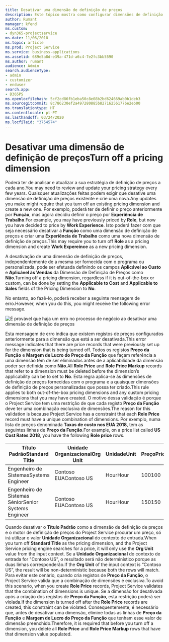 ```yaml
---
title: Desativar uma dimensão de definição de preços
description: Este tópico mostra como configurar dimensões de definição de preços na solução do Project Service.
author: Rumant
manager: kfend
ms.custom:
- dyn365-projectservice
ms.date: 11/06/2018
ms.topic: article
ms.prod: Project Service
ms.service: business-applications
ms.assetid: 689e5a8d-e39a-471d-a6c4-7e2fc3bb5590
ms.author: rumant
audience: Admin
search.audienceType:
- admin
- customizer
- enduser
search.app:
- D365PS
ms.openlocfilehash: 5cf2cd86fb1eba50c8e08b2bd624669ab0b1deb3
ms.sourcegitcommit: 8c786230ef2a497280885b827162561776e2eb00
ms.translationtype: HT
ms.contentlocale: pt-PT
ms.lasthandoff: 03/24/2020
ms.locfileid: "3754574"
---
```

# <a name="turn-off-a-pricing-dimension"></a><span data-ttu-id="873c2-103">Desativar uma dimensão de definição de preços</span><span class="sxs-lookup"><span data-stu-id="873c2-103">Turn off a pricing dimension</span></span>

<span data-ttu-id="873c2-104">Poderá ter de analisar e atualizar a sua estratégia de definição de preços a cada ano.</span><span class="sxs-lookup"><span data-stu-id="873c2-104">You may need to review and update your pricing strategy every few years.</span></span> <span data-ttu-id="873c2-105">Quaisquer atualizações feitas podem exigir que desative uma dimensão de definição de preços existente e crie uma nova.</span><span class="sxs-lookup"><span data-stu-id="873c2-105">Any updates you make might require that you turn off an existing pricing dimension and create a new one.</span></span> <span data-ttu-id="873c2-106">Por exemplo, poderá ter de definir o preço anteriormente por **Função**, mas agora decidiu definir o preço por **Experiência de Trabalho**.</span><span class="sxs-lookup"><span data-stu-id="873c2-106">For example, you may have previously priced by **Role**, but now you have decided to price by **Work Experience**.</span></span> <span data-ttu-id="873c2-107">Isto poderá fazer com que seja necessário desativar a **Função** como uma dimensão de definição de preços e criar uma **Experiência de Trabalho** como uma nova dimensão de definição de preços.</span><span class="sxs-lookup"><span data-stu-id="873c2-107">This may require you to turn off **Role** as a pricing dimension and create **Work Expereince** as a new pricing dimension.</span></span> 

<span data-ttu-id="873c2-108">A desativação de uma dimensão de definição de preços, independentemente de a mesma ser fornecida com o programa ou personalizada, pode ser efetuada definindo os campos **Aplicável ao Custo** e **Aplicável às Vendas** da Dimensão de Definição de Preços como **Não**.</span><span class="sxs-lookup"><span data-stu-id="873c2-108">Turning off a pricing dimension, regardless if it is out-of-the-box or custom, can be done by setting the **Applicable to Cost** and **Applicable to Sales** fields of the Pricing Dimension to **No**.</span></span>

<span data-ttu-id="873c2-109">No entanto, ao fazê-lo, poderá receber a seguinte mensagem de erro.</span><span class="sxs-lookup"><span data-stu-id="873c2-109">However, when you do this, you might receive the following error message.</span></span>

![É provável que haja um erro no processo de negócio ao desativar uma dimensão de definição de preços](media/Business-Process-Error.png)


<span data-ttu-id="873c2-111">Esta mensagem de erro indica que existem registos de preços configurados anteriormente para a dimensão que está a ser desativada.</span><span class="sxs-lookup"><span data-stu-id="873c2-111">This error message indicates that there are price records that were previously set up for the dimension that is being turned off.</span></span> <span data-ttu-id="873c2-112">Todos os registos **Preço da Função** e **Margem de Lucro do Preço da Função** que façam referência a uma dimensão têm de ser eliminados antes de a aplicabilidade da dimensão poder ser definida como **Não**.</span><span class="sxs-lookup"><span data-stu-id="873c2-112">All **Role Price** and **Role Price Markup** records that refer to a dimension must be deleted before the dimension’s applicability can be to set to **No**.</span></span> <span data-ttu-id="873c2-113">Esta regra aplica-se às dimensões de definição de preços fornecidas com o programa e a quaisquer dimensões de definição de preços personalizadas que possa ter criado.</span><span class="sxs-lookup"><span data-stu-id="873c2-113">This rule applies to both out-of-the-box pricing dimensions and any custom pricing dimensions that you may have created.</span></span> <span data-ttu-id="873c2-114">O motivo dessa validação é porque o Project Service tem uma restrição de que cada registo **Preço da Função** deve ter uma combinação exclusiva de dimensões.</span><span class="sxs-lookup"><span data-stu-id="873c2-114">The reason for this validation is because Project Service has a constraint that each **Role Price** record must have a unique combination of dimensions.</span></span> <span data-ttu-id="873c2-115">Por exemplo, numa lista de preços denominada **Taxas de custo nos EUA 2018**, tem as seguintes linhas de **Preço da Função**.</span><span class="sxs-lookup"><span data-stu-id="873c2-115">For example, on a price list called **US Cost Rates 2018**, you have the following **Role price** rows.</span></span> 

| <span data-ttu-id="873c2-116">Título Padrão</span><span class="sxs-lookup"><span data-stu-id="873c2-116">Standard Title</span></span>         | <span data-ttu-id="873c2-117">Unidade Organizacional</span><span class="sxs-lookup"><span data-stu-id="873c2-117">Org Unit</span></span>    |<span data-ttu-id="873c2-118">Unidade</span><span class="sxs-lookup"><span data-stu-id="873c2-118">Unit</span></span>   |<span data-ttu-id="873c2-119">Preço</span><span class="sxs-lookup"><span data-stu-id="873c2-119">Price</span></span>  |<span data-ttu-id="873c2-120">Moeda</span><span class="sxs-lookup"><span data-stu-id="873c2-120">Currency</span></span>  |
| -----------------------|-------------|-------|-------|----------|
| <span data-ttu-id="873c2-121">Engenheiro de Sistemas</span><span class="sxs-lookup"><span data-stu-id="873c2-121">Systems Engineer</span></span>|<span data-ttu-id="873c2-122">Contoso EUA</span><span class="sxs-lookup"><span data-stu-id="873c2-122">Contoso US</span></span>|<span data-ttu-id="873c2-123">Hour</span><span class="sxs-lookup"><span data-stu-id="873c2-123">Hour</span></span>| <span data-ttu-id="873c2-124">100</span><span class="sxs-lookup"><span data-stu-id="873c2-124">100</span></span>|<span data-ttu-id="873c2-125">USD</span><span class="sxs-lookup"><span data-stu-id="873c2-125">USD</span></span>|
| <span data-ttu-id="873c2-126">Engenheiro de Sistemas Sénior</span><span class="sxs-lookup"><span data-stu-id="873c2-126">Senior Systems Engineer</span></span>|<span data-ttu-id="873c2-127">Contoso EUA</span><span class="sxs-lookup"><span data-stu-id="873c2-127">Contoso US</span></span>|<span data-ttu-id="873c2-128">Hour</span><span class="sxs-lookup"><span data-stu-id="873c2-128">Hour</span></span>| <span data-ttu-id="873c2-129">150</span><span class="sxs-lookup"><span data-stu-id="873c2-129">150</span></span>| <span data-ttu-id="873c2-130">USD</span><span class="sxs-lookup"><span data-stu-id="873c2-130">USD</span></span>|


<span data-ttu-id="873c2-131">Quando desativar o **Título Padrão** como a dimensão de definição de preços e o motor de definição de preços do Project Service procurar um preço, só irá utilizar o valor **Unidade Organizacional** do contexto de entrada.</span><span class="sxs-lookup"><span data-stu-id="873c2-131">When you turn off **Standard Title** as the pricing dimension, and the Project Service pricing engine searches for a price, it will only use the **Org Unit** value from the input context.</span></span> <span data-ttu-id="873c2-132">Se a **Unidade Organizacional** do contexto de entrada for "Contoso US", o resultado será não determinístico porque as duas linhas corresponderão.</span><span class="sxs-lookup"><span data-stu-id="873c2-132">If the **Org Unit** of the input context is “Contoso US”, the result will be non-deterministic because both the rows will match.</span></span> <span data-ttu-id="873c2-133">Para evitar este cenário, quando cria registos de **Preço da Função**, o Project Service valida que a combinação de dimensões é exclusiva.</span><span class="sxs-lookup"><span data-stu-id="873c2-133">To avoid this scenario, when you create **Role Price** records, Project Service validates that the combination of dimensions is unique.</span></span> <span data-ttu-id="873c2-134">Se a dimensão for desativada após a criação dos registos de **Preço da Função**, esta restrição poderá ser violada.</span><span class="sxs-lookup"><span data-stu-id="873c2-134">If the dimension is turned off after the **Role Price** records are created, this constraint can be violated.</span></span> <span data-ttu-id="873c2-135">Consequentemente, é necessário que, antes de desativar uma dimensão, elimine todas as linhas de **Preço da Função** e **Margem de Lucro do Preço da Função** que tenham esse valor de dimensão preenchido.</span><span class="sxs-lookup"><span data-stu-id="873c2-135">Therefore, it is required that before you turn off a dimension, you delete all **Role Price** and **Role Price Markup** rows that have that dimension value populated.</span></span>

